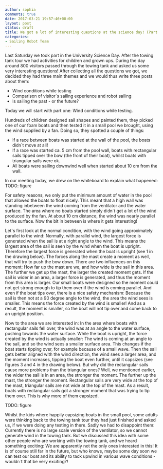 ```yaml
---
author: sophia
comments: true
date: 2017-03-21 19:57:46+00:00
layout: post
status: draft
title: We got a lot of interesting questions at the science day! (Part 1)
categories:
- Sailing Robot Team
---
```



Last Saturday we took part in the University Science Day. After the towing tank tour we had activities for children and grown ups. 
During the day around 800 visitors passed through the towing tank and asked us some very interesting questions!
After collecting all the questions we got, we decided they had three main themes and we would thus write three posts about them:
  * Wind conditions while testing
  * Comparison of visitor`s sailing experience and robot sailing
  * Is sailing the past - or the future?

Today we will start with part one: Wind conditions while testing.

Hundreds of children designed sail shapes and painted them, they picked one of our foam boats and then tested it in a small pool we brought, using the wind supplied by a fan. 
Doing so, they spotted a couple of things:
  * If a race between boats was started at the wall of the pool, the boats didn`t move at all!
  * If a race was started ca. 5 cm from the pool wall, boats with rectangular sails tipped over the bow (the front of their boat), whilst boats with triangular sails were ok.
  * All boats were sailing downwind well when started about 10 cm from the wall.

In our meeting today, we drew on the whiteboard to explain what happened:
TODO: figure

For safety reasons, we only put the minimum amount of water in the pool that allowed the boats to float nicely.
This meant that a high wall was standing inbetween the wind coming from the ventilator and the water surface.
The area where no boats started simply didn`t get a lot of the wind produced by the fan.
At about 10 cm distance, the wind was nearly parallel to the surface.
Now the bit in between is where it gets interesting!

Let`s first look at the normal condition, with the wind going approximately parallel to the wind:
Normally, with parallel wind, the largest force is generated when the sail is at a right angle to the wind.
This means the largest area of the sail is seen by the wind when the boat is upright. Therefore the largest 
force is generated when the boat is upright (see 1 in the drawing below). The forces along the mast create a moment as well, 
that will try to push the bow down. There are two influences on this moment: How far up the mast are we, and how wide is the sail in this area.
The further we get up the mast, the larger the created moment gets. If the sail is wider in an area, a larger force is generated, and thus the moment from this area is larger.
Our small boats were designed so the moment could not get strong enough to tip them over if the wind is coming parallel.
And even if the boat tips over, there is a nice safety mechanism: Because the sail is then not at a 90 degree angle to the wind, the area the wind sees is smaller.
This means the force created by the wind is smaller! And as a result, the moment is smaller, so the boat will not tip over and come back to an upright position.

Now to the area we are interested in: In the area where boats with rectangular sails fell over, the wind was at an angle to the water surface, pushing towards the water surface.
While the boat is upright, the force created by the wind is actually smaller: The wind is coming at an angle to the sail, and so the wind sees a smaller surface area.
This changes if the boat starts tipping over, for example because of a small wave. Then the sail gets better aligned with the wind direction, 
the wind sees a larger area, and the moment increases, tipping the boat even further, until it capsizes (see figures 3 and 4 in the drawing below).
But why did the rectangular sails cause more problems than the triangular ones? Well, we mentioned earlier, the wider the sail is in an area, the stronger the moment. 
The further up the mast, the stronger the moment.
Rectangular sails are very wide at the top of the mast, triangular sails are not wide at the top of the mast. As a result, boats with rectangular sails got a stronger moment that
was trying to tip them over. This is why more of them capsized.

TODO: figure


Whilst the kids where happily capsizing boats in the small pool, some adults were thinking back to the towing tank tour they had just finished and asked us,
if we were doing any testing in there. Sadly we had to disappoint them: Currently there is no large scale version of the ventilator, so we cannot generate wind
in the towing tank. But we discussed this idea with some other people who are working with the towing tank, and we heard something exciting: We are apparently not the only
ones interested in this! It is of course still far in the future, but who knows, maybe some day soon we can test our boat and its ability to tack upwind in various wave
conditions - wouldn`t that be very exciting?!

